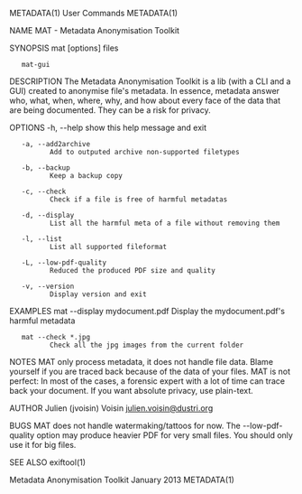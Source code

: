 METADATA(1)                                                        User Commands                                                       METADATA(1)

NAME
       MAT - Metadata Anonymisation Toolkit

SYNOPSIS
       mat [options] files

       mat-gui

DESCRIPTION
       The  Metadata  Anonymisation Toolkit is a lib (with a CLI and a GUI) created to anonymise file's metadata. In essence, metadata answer who,
       what, when, where, why, and how about every face of the data that are being documented. They can be a risk for privacy.

OPTIONS
       -h, --help
              show this help message and exit

       -a, --add2archive
              Add to outputed archive non-supported filetypes

       -b, --backup
              Keep a backup copy

       -c, --check
              Check if a file is free of harmful metadatas

       -d, --display
              List all the harmful meta of a file without removing them

       -l, --list
              List all supported fileformat

       -L, --low-pdf-quality
              Reduced the produced PDF size and quality

       -v, --version
              Display version and exit

EXAMPLES
       mat --display mydocument.pdf
              Display the mydocument.pdf's harmful metadata

       mat --check *.jpg
              Check all the jpg images from the current folder

NOTES
       MAT only process metadata, it does not handle file data.  Blame yourself if you are traced back because of the data of your files.  MAT  is
       not  perfect:  In  most of the cases, a forensic expert with a lot of time can trace back your document.  If you want absolute privacy, use
       plain-text.

AUTHOR
       Julien (jvoisin) Voisin <julien.voisin@dustri.org>

BUGS
       MAT does not handle watermaking/tattoos for now.  The --low-pdf-quality option may produce heavier PDF for very small  files.   You  should
       only use it for big files.

SEE ALSO
       exiftool(1)

Metadata Anonymisation Toolkit                                     January 2013                                                        METADATA(1)
